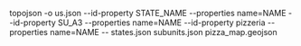 topojson -o us.json --id-property STATE_NAME --properties name=NAME --id-property SU_A3 --properties name=NAME --id-property pizzeria --properties name=NAME -- states.json subunits.json pizza_map.geojson
